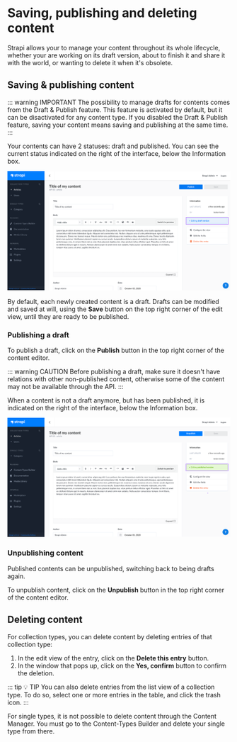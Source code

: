 # Saving, publishing and deleting content

Strapi allows your to manage your content throughout its whole lifecycle, whether your are working on its draft version, about to finish it and share it with the world, or wanting to delete it when it's obsolete.

## Saving & publishing content

::: warning IMPORTANT
The possibility to manage drafts for contents comes from the Draft & Publish feature. This feature is activated by default, but it can be disactivated for any content type. If you disabled the Draft & Publish feature, saving your content means saving and publishing at the same time.
:::

Your contents can have 2 statuses: draft and published. You can see the current status indicated on the right of the interface, below the Information box.

![Editing draft version](../assets/content-manager/editing_draft_version.png)

By default, each newly created content is a draft. Drafts can be modified and saved at will, using the **Save** button on the top right corner of the edit view, until they are ready to be published.

### Publishing a draft

To publish a draft, click on the **Publish** button in the top right corner of the content editor.

::: warning CAUTION
Before publishing a draft, make sure it doesn't have relations with other non-published content, otherwise some of the content may not be available through the API.
:::

When a content is not a draft anymore, but has been published, it is indicated on the right of the interface, below the Information box.

![Editing published version](../assets/content-manager/editing_published_version.png)

### Unpublishing content

Published contents can be unpublished, switching back to being drafts again.

To unpublish content, click on the **Unpublish** button in the top right corner of the content editor.


## Deleting content

For collection types, you can delete content by deleting entries of that collection type:

1. In the edit view of the entry, click on the **Delete this entry** button.
2. In the window that pops up, click on the **Yes, confirm** button to confirm the deletion.

::: tip 💡 TIP
You can also delete entries from the list view of a collection type. To do so, select one or more entries in the table, and click the trash icon.
:::


For single types, it is not possible to delete content through the Content Manager. You must go to the Content-Types Builder and delete your single type from there.